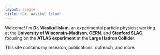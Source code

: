 ```yaml
---
layout: single
title: "Dr. Wasikul Islam"
---
```


Welcome! I'm **Dr. Wasikul Islam**, an experimental particle physicist working at the **University of Wisconsin–Madison**, **CERN**, and **Stanford SLAC**, focusing on the **ATLAS experiment** at the **Large Hadron Collider**.

This site contains my research, publications, outreach, and more.
